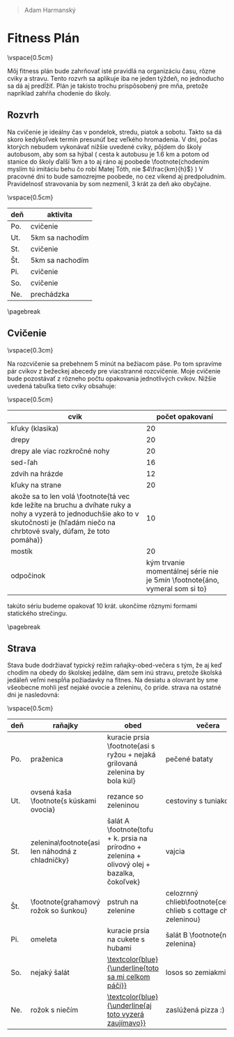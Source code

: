 > Adam Harmanský

# Fitness Plán

\vspace{0.5cm}

Môj fitness plán bude zahrňovať isté pravidlá na organizáciu času, rôzne cviky a stravu. Tento rozvrh sa aplikuje iba ne jeden týždeň, no jednoducho sa dá aj predĺžiť. Plán je takisto trochu prispôsobený pre mňa, pretože napríklad zahŕňa chodenie do školy.

## Rozvrh

Na cvičenie je ideálny čas v pondelok, stredu, piatok a sobotu. Takto sa dá skoro kedykoľvek termín presunúť bez veľkého hromadenia. V dni, počas ktorých nebudem vykonávať nižšie uvedené cviky, pôjdem do školy autobusom, aby som sa hýbal ( cesta k autobusu je 1.6 km a potom od stanice do školy ďalší 1km a to aj ráno aj poobede \footnote{chodením myslím tú imitáciu behu čo robí Matej Tóth, nie  $4\frac{km}{h}$} ) V pracovné dni to bude samozrejme poobede, no cez víkend aj predpoludním. Pravidelnosť stravovania by som nezmenil, 3 krát za deň ako obyčajne.

\vspace{0.5cm}

deň | aktivita
--- | ---
Po. | cvičenie
Ut. | 5km sa nachodím
St. | cvičenie
Št. | 5km sa nachodím
Pi. | cvičenie
So. | cvičenie
Ne. | prechádzka

\pagebreak

## Cvičenie

\vspace{0.3cm}

Na rozcvičenie sa prebehnem 5 minút na bežiacom páse. Po tom spravíme pár cvikov z bežeckej abecedy pre viacstranné rozcvičenie.
Moje cvičenie bude pozostávať z rôzneho počtu opakovania jednotlivých cvikov. Nižšie uvedená tabuľka tieto cviky obsahuje:

\vspace{0.5cm}

cvik | počet opakovaní
--- | ---
kľuky (klasika) | 20
drepy           | 20
drepy ale viac rozkročné nohy | 20
sed-ľah         | 16
zdvih na hrázde | 12
kľuky na strane | 20
akože sa to len volá \footnote{tá vec kde ležíte na bruchu a dvíhate ruky a nohy a vyzerá to jednoduchšie ako to v skutočnosti je (hľadám niečo na chrbtové svaly, dúfam, že toto pomáha)} | 10
mostík | 20
odpočinok | kým trvanie momentálnej série nie je $5 min$ \footnote{áno, vymeral som si to}

takúto sériu budeme opakovať 10 krát. ukončíme rôznymi formami statického strečingu.

\pagebreak

## Strava

Stava bude dodržiavať typický režim raňajky-obed-večera s tým, že aj keď chodím na obedy do školskej jedálne, dám sem inú stravu, pretože školská jedáleň veľmi nespĺňa požiadavky na fitnes. Na desiatu a olovrant by sme všeobecne mohli jesť nejaké ovocie a zeleninu, čo príde. strava na ostatné dni je nasledovná:

\vspace{0.5cm}

deň | raňajky | obed | večera
--- |   ---   | ---  | ---
Po. | praženica | kuracie prsia \footnote{asi s ryžou + nejaká grilovaná zelenina by bola kúl} | pečené bataty
Ut. | ovsená kaša \footnote{s kúskami ovocia} | rezance so zeleninou | cestoviny s tuniakom
St. | zelenina\footnote{asi len náhodná z chladničky} | šalát A \footnote{tofu + k. prsia na prírodno + zelenina + olivový olej + bazalka, čokoľvek} | vajcia
Št. | \footnote{grahamový rožok so šunkou} | pstruh na zelenine | celozrnný chlieb\footnote{celozrnný chlieb s cottage cheese a zeleninou}
Pi. | omeleta | kuracie prsia na cukete s hubami | šalát B \footnote{nejaká zelenina}
So. | nejaký šalát | [\textcolor{blue}{\underline{toto sa mi celkom páči}}](https://www.fitrecepty.sk/recept/fit-masove-gulky-v-paradajokvej-onacke) | losos so zemiakmi
Ne. | rožok s niečím | [\textcolor{blue}{\underline{aj toto vyzerá zaujímavo}}](https://www.fitnessguru.sk/recept/chutna-bleskova-paella-ako-zo-spanielska/) | zaslúžená pizza :)
